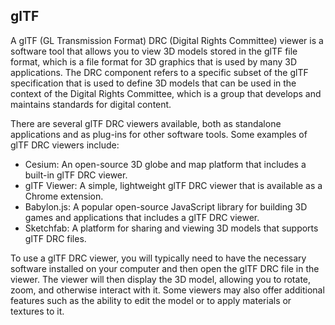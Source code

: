 ## glTF

A glTF (GL Transmission Format) DRC (Digital Rights Committee) viewer is a software tool that allows you to view 3D models stored in the glTF file format, which is a file format for 3D graphics that is used by many 3D applications. The DRC component refers to a specific subset of the glTF specification that is used to define 3D models that can be used in the context of the Digital Rights Committee, which is a group that develops and maintains standards for digital content.

There are several glTF DRC viewers available, both as standalone applications and as plug-ins for other software tools. Some examples of glTF DRC viewers include:

- Cesium: An open-source 3D globe and map platform that includes a built-in glTF DRC viewer.
- glTF Viewer: A simple, lightweight glTF DRC viewer that is available as a Chrome extension.
- Babylon.js: A popular open-source JavaScript library for building 3D games and applications that includes a glTF DRC viewer.
- Sketchfab: A platform for sharing and viewing 3D models that supports glTF DRC files.

To use a glTF DRC viewer, you will typically need to have the necessary software installed on your computer and then open the glTF DRC file in the viewer. The viewer will then display the 3D model, allowing you to rotate, zoom, and otherwise interact with it. Some viewers may also offer additional features such as the ability to edit the model or to apply materials or textures to it.
